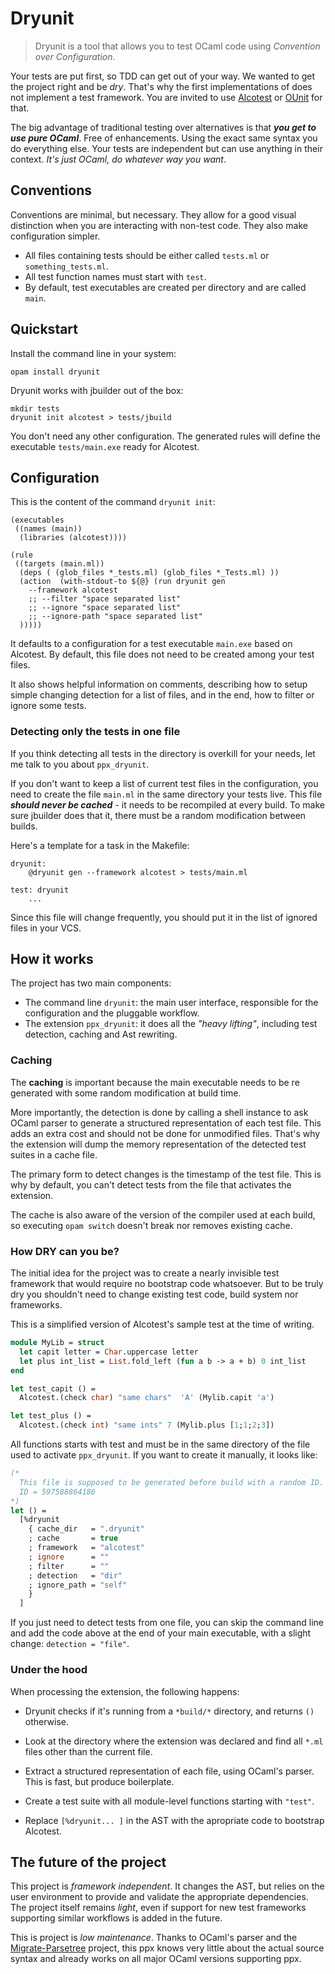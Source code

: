 # Dryunit

>  Dryunit is a tool that allows you to test OCaml code using *Convention over Configuration*.

Your tests are put first, so TDD can get out of your way. We wanted to get the project right and be *dry*. That's why the first implementations of does not implement a test framework. You are invited to use [Alcotest][] or [OUnit][] for that.

The big advantage of traditional testing over alternatives is that ***you get to use pure OCaml***. Free of enhancements. Using the exact same syntax you do everything else. Your tests are independent but can use anything in their context. *It's just OCaml, do whatever way you want*.


## Conventions

Conventions are minimal, but necessary. They allow for a good visual distinction when you are interacting with non-test code. They also make configuration simpler.

- All files containing tests should be either called `tests.ml` or `something_tests.ml`.
- All test function names must start with `test`.
- By default, test executables are created per directory and are called `main`.

## Quickstart

Install the command line in your system:

```
opam install dryunit
```

Dryunit works with jbuilder out of the box:

```
mkdir tests
dryunit init alcotest > tests/jbuild
```

You don't need any other configuration. The generated rules will define the executable `tests/main.exe` ready for Alcotest.

## Configuration

This is the content of the command `dryunit init`:

```
(executables
 ((names (main))
  (libraries (alcotest))))

(rule
 ((targets (main.ml))
  (deps ( (glob_files *_tests.ml) (glob_files *_Tests.ml) ))
  (action  (with-stdout-to ${@} (run dryunit gen
    --framework alcotest
    ;; --filter "space separated list"
    ;; --ignore "space separated list"
    ;; --ignore-path "space separated list"
  )))))
```



It defaults to a configuration for a test executable `main.exe` based on Alcotest. By default, this file does not need to be created among your test files.

It also shows helpful information on comments, describing how to setup simple changing detection for a list of files, and in the end, how to filter or ignore some tests.

### Detecting only the tests in one file

If you think detecting all tests in the directory is overkill for your needs, let me talk to you about `ppx_dryunit`.

If you don't want to keep a list of current test files in the configuration, you need to create the file `main.ml` in the same directory your tests live. This file ***should never be cached*** - it needs to be recompiled at every build. To make sure jbuilder does that it, there must be a random modification between builds.

Here's a template for a task in the Makefile:

```
dryunit:
	@dryunit gen --framework alcotest > tests/main.ml

test: dryunit
	...
```



Since this file will change frequently, you should put it in the list of ignored files in your VCS.



## How it works

The project has two main components:

  - The command line `dryunit`: the main user interface, responsible for the configuration and the pluggable workflow.
  - The extension `ppx_dryunit`: it does all the *"heavy lifting"*, including test detection, caching and Ast rewriting.


### Caching

The **caching** is important because the main executable needs to be re generated with some random modification at build time.

More importantly, the detection is done by calling a shell instance to ask OCaml parser to generate a structured representation of each test file. This adds an extra cost and should not be done for unmodified files. That's why the extension will dump the memory representation of the detected test suites in a cache file.

The primary form to detect changes is the timestamp of the test file. This is why by default, you can't detect tests from the file that activates the extension.

The cache is also aware of the version of the compiler used at each build, so executing `opam switch` doesn't break nor removes existing cache.

###  How DRY can you be?

The initial idea for the project was to create a nearly invisible test framework that would require no bootstrap code whatsoever. But to be truly dry you shouldn't need to change existing test code, build system nor frameworks.

This is a simplified version of Alcotest's sample test at the time of writing.

```ocaml
module MyLib = struct
  let capit letter = Char.uppercase letter
  let plus int_list = List.fold_left (fun a b -> a + b) 0 int_list
end

let test_capit () =
  Alcotest.(check char) "same chars"  'A' (Mylib.capit 'a')

let test_plus () =
  Alcotest.(check int) "same ints" 7 (Mylib.plus [1;1;2;3])
```

All functions starts with test and must be in the same directory of the file used to activate `ppx_dryunit`. If you want to create it manually, it looks like:

```ocaml
(*
  This file is supposed to be generated before build with a random ID.
  ID = 597588864186
*)
let () =
  [%dryunit
    { cache_dir   = ".dryunit"
    ; cache       = true
    ; framework   = "alcotest"
    ; ignore      = ""
    ; filter      = ""
    ; detection   = "dir"
    ; ignore_path = "self"
    }
  ]
```

If you just need to detect tests from one file, you can skip the command line and add the code above at the end of your main executable, with a slight change: `detection = "file"`.

### Under the hood

When processing the extension, the following happens:

- Dryunit checks if it's running from a `*build/*` directory, and returns `()` otherwise.

- Look at the directory where the extension was declared and find all `*.ml` files other than the current file.

- Extract a structured representation of each file, using OCaml's parser. This is fast, but produce boilerplate.

- Create a test suite with all module-level functions starting with `"test"`.

- Replace `[%dryunit... ]` in the AST with the apropriate code to bootstrap Alcotest.



## The future of the project

This project is *framework independent*. It changes the AST, but relies on the user environment to provide and validate the appropriate dependencies. The project itself remains *light*, even if support for new test frameworks supporting similar workflows is added in the future.

This is project is *low maintenance*. Thanks to OCaml's parser and the [Migrate-Parsetree](https://github.com/ocaml-ppx/ocaml-migrate-parsetree) project, this ppx  knows very little about the actual source syntax and already works on all major OCaml versions supporting ppx.

[alcotest]: https://github.com/mirage/alcotest
[ounit]: http://ounit.forge.ocamlcore.org/documentation.html
